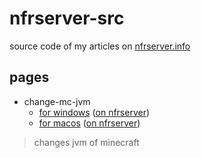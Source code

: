 # nfrserver-src

source code of my articles on [nfrserver.info](https://nfrserver.info)

## pages

- change-mc-jvm
  - [for windows](change-mc-jvm/win.md) ([on nfrserver](https://www.nfrserver.info/?p=125))
  - [for macos](change-mc-jvm/mac.md) ([on nfrserver](https://www.nfrserver.info/?p=110))
> changes jvm of minecraft
